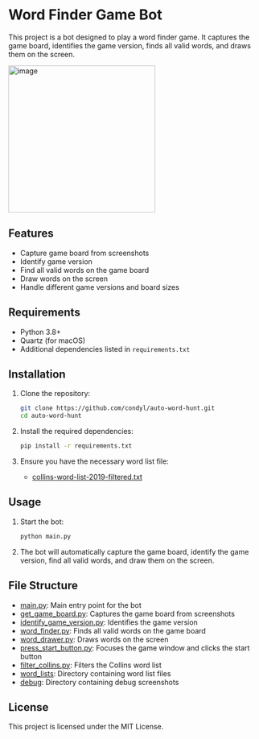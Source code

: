 # Word Finder Game Bot

This project is a bot designed to play a word finder game. It captures the game board, identifies the game version, finds all valid words, and draws them on the screen.

<img width="292" alt="image" src="https://github.com/user-attachments/assets/235b1f25-21ab-4823-91d9-7d27b928cddf" />


## Features

- Capture game board from screenshots
- Identify game version
- Find all valid words on the game board
- Draw words on the screen
- Handle different game versions and board sizes

## Requirements

- Python 3.8+
- Quartz (for macOS)
- Additional dependencies listed in `requirements.txt`

## Installation

1. Clone the repository:
    ```sh
    git clone https://github.com/condyl/auto-word-hunt.git
    cd auto-word-hunt
    ```

2. Install the required dependencies:
    ```sh
    pip install -r requirements.txt
    ```

3. Ensure you have the necessary word list file:
    - [collins-word-list-2019-filtered.txt](http://_vscodecontentref_/0)

## Usage

1. Start the bot:
    ```sh
    python main.py
    ```

2. The bot will automatically capture the game board, identify the game version, find all valid words, and draw them on the screen.

## File Structure

- [main.py](http://_vscodecontentref_/1): Main entry point for the bot
- [get_game_board.py](http://_vscodecontentref_/2): Captures the game board from screenshots
- [identify_game_version.py](http://_vscodecontentref_/3): Identifies the game version
- [word_finder.py](http://_vscodecontentref_/4): Finds all valid words on the game board
- [word_drawer.py](http://_vscodecontentref_/5): Draws words on the screen
- [press_start_button.py](http://_vscodecontentref_/6): Focuses the game window and clicks the start button
- [filter_collins.py](http://_vscodecontentref_/7): Filters the Collins word list
- [word_lists](http://_vscodecontentref_/8): Directory containing word list files
- [debug](http://_vscodecontentref_/9): Directory containing debug screenshots

## License

This project is licensed under the MIT License.
